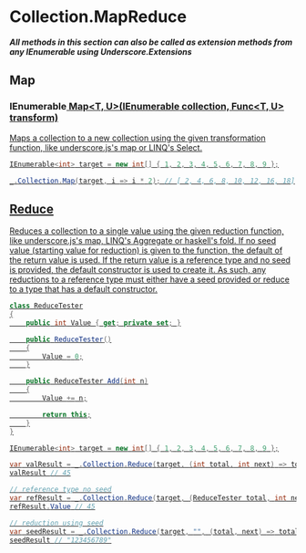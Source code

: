 # Collection.MapReduce

***All methods in this section can also be called as extension methods from any IEnumerable using Underscore.Extensions***

## Map

### IEnumerable<U> Map<T, U>(IEnumerable<T> collection, Func<T, U> transform)
Maps a collection to a new collection using the given transformation function, like underscore.js's map or LINQ's Select.
```cs
IEnumerable<int> target = new int[] { 1, 2, 3, 4, 5, 6, 7, 8, 9 };

_.Collection.Map(target, i => i * 2); // [ 2, 4, 6, 8, 10, 12, 16, 18]
```

## Reduce
Reduces a collection to a single value using the given reduction function, like underscore.js's map, LINQ's Aggregate or haskell's fold. If no seed value (starting value for reduction) is given to the function, the default of the return value is used. If the return value is a reference type and no seed is provided, the default constructor is used to create it. As such, any reductions to a reference type must either have a seed provided or reduce to a type that has a default constructor.
```cs
class ReduceTester
{
    public int Value { get; private set; }

    public ReduceTester()
    {
        Value = 0;
    }

    public ReduceTester Add(int n)
    {
        Value += n;

        return this;
    }
}

IEnumerable<int> target = new int[] { 1, 2, 3, 4, 5, 6, 7, 8, 9 };

var valResult = _.Collection.Reduce(target, (int total, int next) => total + next)
valResult // 45

// reference type no seed
var refResult = _.Collection.Reduce(target, (ReduceTester total, int next) => total.Add(next));
refResult.Value // 45

// reduction using seed
var seedResult = _.Collection.Reduce(target, "", (total, next) => total + next);
seedResult // "123456789"
```
